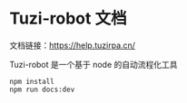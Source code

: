 # Tuzi-robot 文档

文档链接：https://help.tuzirpa.cn/

Tuzi-robot 是一个基于 node 的自动流程化工具

```
npm install
npm run docs:dev
```
